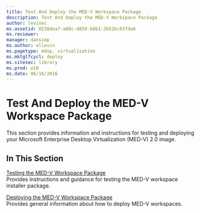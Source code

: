 ```yaml
---
title: Test And Deploy the MED-V Workspace Package
description: Test And Deploy the MED-V Workspace Package
author: levinec
ms.assetid: 0238dea7-a08c-4859-b8b1-2b52bc63fda6
ms.reviewer: 
manager: dansimp
ms.author: ellevin
ms.pagetype: mdop, virtualization
ms.mktglfcycl: deploy
ms.sitesec: library
ms.prod: w10
ms.date: 06/16/2016
---
```



# Test And Deploy the MED-V Workspace Package


This section provides information and instructions for testing and deploying your Microsoft Enterprise Desktop Virtualization (MED-V) 2.0 image.

## In This Section


<a href="" id="testing-the-med-v-workspace-package"></a>[Testing the MED-V Workspace Package](testing-the-med-v-workspace-package.md)  
Provides instructions and guidance for testing the MED-V workspace installer package.

<a href="" id="deploying-the-med-v-workspace-package"></a>[Deploying the MED-V Workspace Package](deploying-the-med-v-workspace-package.md)  
Provides general information about how to deploy MED-V workspaces.

 

 





